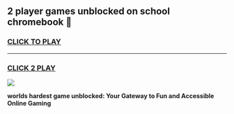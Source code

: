 
## 2 player games unblocked on school chromebook 👋
<h3>
<a href="https://premium.freeplayer.one?title=2_player_games_unblocked_on_school_chromebook&ref=13F">CLICK TO PLAY</a></h3>
<hr>

<h3>
<a href="https://premium.freeplayer.one?title=2_player_games_unblocked_on_school_chromebook&ref=13F">CLICK 2 PLAY</a>
  
</h3>

<a href="https://premium.freeplayer.one?title=2_player_games_unblocked_on_school_chromebook&ref=12F/"><img src="https://clearcache.store/games.png"></a>


**worlds hardest game unblocked: Your Gateway to Fun and Accessible Online Gaming**
